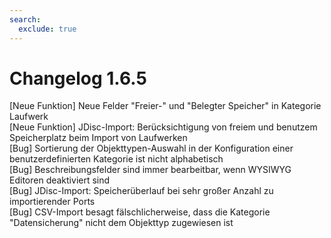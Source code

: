 ```yaml
---
search:
  exclude: true
---
```

# Changelog 1.6.5
<!-- cSpell:disable -->
<!-- markdownlint-disable MD052 -->
[Neue Funktion] Neue Felder "Freier-" und "Belegter Speicher" in Kategorie Laufwerk<br>
[Neue Funktion] JDisc-Import: Berücksichtigung von freiem und benutzem Speicherplatz beim Import von Laufwerken<br>
[Bug]           Sortierung der Objekttypen-Auswahl in der Konfiguration einer benutzerdefinierten Kategorie ist nicht alphabetisch<br>
[Bug]           Beschreibungsfelder sind immer bearbeitbar, wenn WYSIWYG Editoren deaktiviert sind<br>
[Bug]           JDisc-Import: Speicherüberlauf bei sehr großer Anzahl zu importierender Ports<br>
[Bug]           CSV-Import besagt fälschlicherweise, dass die Kategorie "Datensicherung" nicht dem Objekttyp zugewiesen ist<br>
